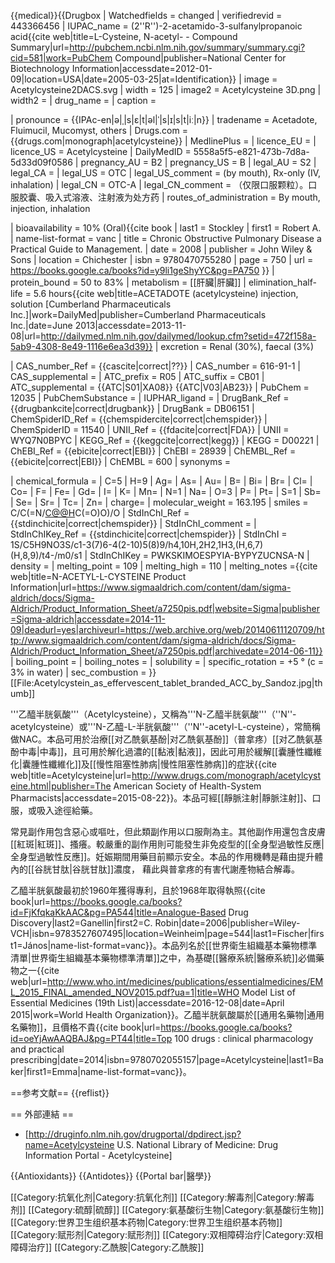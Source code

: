 {{medical}}{{Drugbox
| Watchedfields = changed
| verifiedrevid = 443366456
| IUPAC_name = (2''R'')-2-acetamido-3-sulfanylpropanoic acid<ref>{{cite web|title=L-Cysteine, N-acetyl- - Compound Summary|url=http://pubchem.ncbi.nlm.nih.gov/summary/summary.cgi?cid=581|work=PubChem Compound|publisher=National Center for Biotechnology Information|accessdate=2012-01-09|location=USA|date=2005-03-25|at=Identification}}</ref>
| image = Acetylcysteine2DACS.svg
| width = 125
| image2 = Acetylcysteine 3D.png
| width2 =
| drug_name =
| caption =

<!-- Clinical data -->
| pronounce  = {{IPAc-en|ə|ˌ|s|ɛ|t|əl|ˈ|s|ɪ|s|t|iː|n}}
| tradename = Acetadote, Fluimucil, Mucomyst, others
| Drugs.com = {{drugs.com|monograph|acetylcysteine}}
| MedlinePlus =
| licence_EU = <!-- EMA requires brand name -->
| licence_US = Acetylcysteine
| DailyMedID = 5558a5f5-e821-473b-7d8a-5d33d09f0586
| pregnancy_AU = B2
| pregnancy_US = B
| legal_AU = S2
| legal_CA = <!-- OTC, Rx-only, Schedule I, II, III, IV, V, VI, VII, VIII -->
| legal_US = OTC 
| legal_US_comment = (by mouth), Rx-only (IV, inhalation)
| legal_CN = OTC-A
| legal_CN_comment = （仅限口服颗粒）。口服胶囊、吸入式溶液、注射液为处方药
| routes_of_administration = By mouth, injection, inhalation

<!-- Pharmacokinetic data -->
| bioavailability = 10% (Oral)<ref>{{cite book | last1 = Stockley | first1 = Robert A. | name-list-format = vanc | title = Chronic Obstructive Pulmonary Disease a Practical Guide to Management. | date = 2008 | publisher = John Wiley & Sons | location = Chichester | isbn = 9780470755280 | page = 750 | url = https://books.google.ca/books?id=y9li1geShyYC&pg=PA750 }}</ref>
| protein_bound = 50 to 83%<ref name=AHFS2015/>
| metabolism = [[肝臟|肝臟]]<ref name=AHFS2015/>
| elimination_half-life = 5.6 hours<ref name = DMI>{{cite web|title=ACETADOTE (acetylcysteine) injection, solution [Cumberland Pharmaceuticals Inc.]|work=DailyMed|publisher=Cumberland Pharmaceuticals Inc.|date=June 2013|accessdate=2013-11-08|url=http://dailymed.nlm.nih.gov/dailymed/lookup.cfm?setid=472f158a-5ab9-4308-8e49-1116e6ea3d39}}</ref>
| excretion = Renal (30%),<ref name=AHFS2015/> faecal (3%)

<!-- Identifiers -->
| CAS_number_Ref = {{cascite|correct|??}}
| CAS_number = 616-91-1
| CAS_supplemental =
| ATC_prefix = R05
| ATC_suffix = CB01
| ATC_supplemental = {{ATC|S01|XA08}} {{ATC|V03|AB23}}
|  PubChem = 12035
| PubChemSubstance =
| IUPHAR_ligand =
| DrugBank_Ref = {{drugbankcite|correct|drugbank}}
| DrugBank = DB06151
| ChemSpiderID_Ref = {{chemspidercite|correct|chemspider}}
|  ChemSpiderID = 11540
| UNII_Ref = {{fdacite|correct|FDA}}
| UNII = WYQ7N0BPYC
| KEGG_Ref = {{keggcite|correct|kegg}}
| KEGG = D00221
| ChEBI_Ref = {{ebicite|correct|EBI}}
| ChEBI = 28939
| ChEMBL_Ref = {{ebicite|correct|EBI}}
| ChEMBL = 600
| synonyms =

<!-- Chemical data -->
| chemical_formula =
| C=5 | H=9 | Ag= | As= | Au= | B= | Bi= | Br= | Cl= | Co= | F= | Fe= | Gd= | I=
| K= | Mn= | N=1 | Na= | O=3 | P= | Pt= | S=1 | Sb= | Se= | Sr= | Tc= | Zn= | charge=
| molecular_weight = 163.195
| smiles            = C/C(=N/[C@@H](CS)C(=O)O)/O
| StdInChI_Ref = {{stdinchicite|correct|chemspider}}
| StdInChI_comment =
| StdInChIKey_Ref = {{stdinchicite|correct|chemspider}}
| StdInChI          = 1S/C5H9NO3S/c1-3(7)6-4(2-10)5(8)9/h4,10H,2H2,1H3,(H,6,7)(H,8,9)/t4-/m0/s1
| StdInChIKey       = PWKSKIMOESPYIA-BYPYZUCNSA-N
| density = 
| melting_point = 109
| melting_high = 110
| melting_notes =<ref name=sial>{{cite web|title=N-ACETYL-L-CYSTEINE Product Information|url=https://www.sigmaaldrich.com/content/dam/sigma-aldrich/docs/Sigma-Aldrich/Product_Information_Sheet/a7250pis.pdf|website=Sigma|publisher=Sigma-aldrich|accessdate=2014-11-09|deadurl=yes|archiveurl=https://web.archive.org/web/20140611120709/http://www.sigmaaldrich.com/content/dam/sigma-aldrich/docs/Sigma-Aldrich/Product_Information_Sheet/a7250pis.pdf|archivedate=2014-06-11}}</ref>
| boiling_point = 
| boiling_notes =
| solubility = 
| specific_rotation = +5 ° (c = 3% in water)<ref name=sial/>
| sec_combustion =
}}
[[File:Acetylcystein_as_effervescent_tablet_branded_ACC_by_Sandoz.jpg|thumb]]
<!-- Definition and uses -->
'''乙醯半胱氨酸'''（Acetylcysteine），又稱為'''N-乙醯半胱氨酸'''（''N''-acetylcysteine）或'''N-乙醯-L-半胱氨酸'''（''N''-acetyl-L-cysteine），常簡稱做NAC。本品可用於治療[[对乙酰氨基酚|对乙酰氨基酚]]（普拿疼）[[对乙酰氨基酚中毒|中毒]]，且可用於解化過濃的[[黏液|黏液]]，因此可用於緩解[[囊腫性纖維化|囊腫性纖維化]]及[[慢性阻塞性肺病|慢性阻塞性肺病]]的症狀<ref name=AHFS2015>{{cite web|title=Acetylcysteine|url=http://www.drugs.com/monograph/acetylcysteine.html|publisher=The American Society of Health-System Pharmacists|accessdate=2015-08-22}}</ref>。本品可經[[靜脈注射|靜脈注射]]、口服，或吸入途徑給藥<ref name=AHFS2015/>。

<!-- Side effects and mechanism -->
常見副作用包含惡心或嘔吐，但此類副作用以口服劑為主。其他副作用還包含皮膚[[紅斑|紅斑]]、搔癢。較嚴重的副作用則可能發生非免疫型的[[全身型過敏性反應|全身型過敏性反應]]。妊娠期間用藥目前顯示安全。本品的作用機轉是藉由提升體內的[[谷胱甘肽|谷胱甘肽]]濃度， 藉此與普拿疼的有害代謝產物結合解毒<ref name=AHFS2015/>。

<!-- History, society and culture -->
乙醯半胱氨酸最初於1960年獲得專利，且於1968年取得執照<ref>{{cite book|url=https://books.google.ca/books?id=FjKfqkaKkAAC&pg=PA544|title=Analogue-Based Drug Discovery|last2=Ganellin|first2=C. Robin|date=2006|publisher=Wiley-VCH|isbn=9783527607495|location=Weinheim|page=544|last1=Fischer|first1=János|name-list-format=vanc}}</ref>。本品列名於[[世界衛生組織基本藥物標準清單|世界衛生組織基本藥物標準清單]]之中，為基礎[[醫療系統|醫療系統]]必備藥物之一<ref name="WHO19th">{{cite web|url=http://www.who.int/medicines/publications/essentialmedicines/EML_2015_FINAL_amended_NOV2015.pdf?ua=1|title=WHO Model List of Essential Medicines (19th List)|accessdate=2016-12-08|date=April 2015|work=World Health Organization}}</ref>。乙醯半胱氨酸屬於[[通用名藥物|通用名藥物]]，且價格不貴<ref>{{cite book|url=https://books.google.ca/books?id=oeYjAwAAQBAJ&pg=PT44|title=Top 100 drugs : clinical pharmacology and practical prescribing|date=2014|isbn=9780702055157|page=Acetylcysteine|last1=Baker|first1=Emma|name-list-format=vanc}}</ref>。

==参考文献==
{{reflist}}

== 外部連結 ==
* [http://druginfo.nlm.nih.gov/drugportal/dpdirect.jsp?name=Acetylcysteine U.S. National Library of Medicine: Drug Information Portal - Acetylcysteine]

{{Antioxidants}}
{{Antidotes}}
{{Portal bar|醫學}}

[[Category:抗氧化剂|Category:抗氧化剂]]
[[Category:解毒剂|Category:解毒剂]]
[[Category:硫醇|硫醇]]
[[Category:氨基酸衍生物|Category:氨基酸衍生物]]
[[Category:世界卫生组织基本药物|Category:世界卫生组织基本药物]]
[[Category:赋形剂|Category:赋形剂]]
[[Category:双相障碍治疗|Category:双相障碍治疗]]
[[Category:乙酰胺|Category:乙酰胺]]